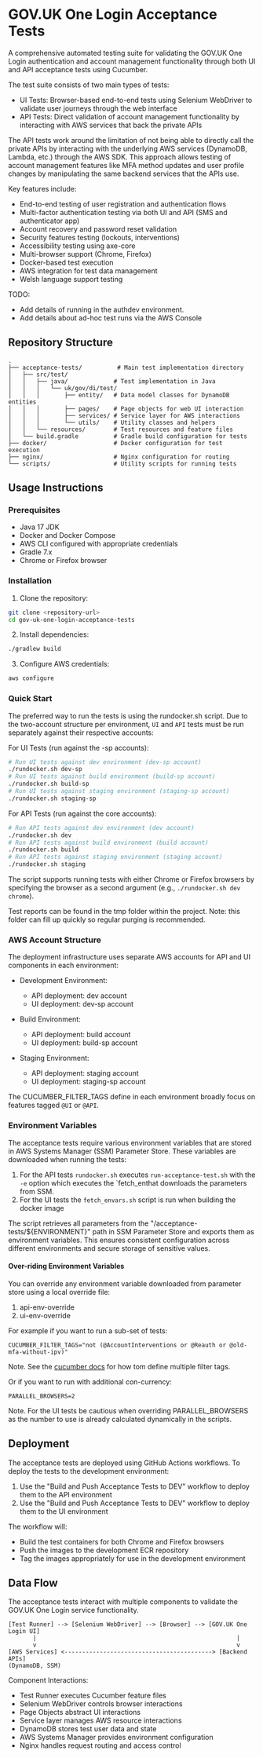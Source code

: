 # GOV.UK One Login Acceptance Tests

A comprehensive automated testing suite for validating the GOV.UK One Login authentication and account management functionality through both UI and API acceptance tests using Cucumber.

The test suite consists of two main types of tests:
- UI Tests: Browser-based end-to-end tests using Selenium WebDriver to validate user journeys through the web interface
- API Tests: Direct validation of account management functionality by interacting with AWS services that back the private APIs

The API tests work around the limitation of not being able to directly call the private APIs by interacting with the underlying AWS services (DynamoDB, Lambda, etc.) through the AWS SDK. This approach allows testing of account management features like MFA method updates and user profile changes by manipulating the same backend services that the APIs use.

Key features include:
- End-to-end testing of user registration and authentication flows
- Multi-factor authentication testing via both UI and API (SMS and authenticator app)
- Account recovery and password reset validation
- Security features testing (lockouts, interventions)
- Accessibility testing using axe-core
- Multi-browser support (Chrome, Firefox)
- Docker-based test execution
- AWS integration for test data management
- Welsh language support testing

TODO:
- Add details of running in the authdev environment.
- Add details about ad-hoc test runs via the AWS Console

## Repository Structure
```
.
├── acceptance-tests/          # Main test implementation directory
│   ├── src/test/
│   │   ├── java/             # Test implementation in Java
│   │   │   └── uk/gov/di/test/
│   │   │       ├── entity/   # Data model classes for DynamoDB entities
│   │   │       ├── pages/    # Page objects for web UI interaction
│   │   │       ├── services/ # Service layer for AWS interactions
│   │   │       └── utils/    # Utility classes and helpers
│   │   └── resources/        # Test resources and feature files
│   └── build.gradle          # Gradle build configuration for tests
├── docker/                   # Docker configuration for test execution
├── nginx/                    # Nginx configuration for routing
└── scripts/                  # Utility scripts for running tests
```

## Usage Instructions

### Prerequisites
- Java 17 JDK
- Docker and Docker Compose
- AWS CLI configured with appropriate credentials
- Gradle 7.x
- Chrome or Firefox browser

### Installation

1. Clone the repository:
```bash
git clone <repository-url>
cd gov-uk-one-login-acceptance-tests
```

2. Install dependencies:
```bash
./gradlew build
```

3. Configure AWS credentials:
```bash
aws configure
```

### Quick Start

The preferred way to run the tests is using the rundocker.sh script. Due to the two-account structure per environment, `UI` and `API` tests must be run separately against their respective accounts:

For UI Tests (run against the -sp accounts):
```bash
# Run UI tests against dev environment (dev-sp account)
./rundocker.sh dev-sp
# Run UI tests against build environment (build-sp account)
./rundocker.sh build-sp
# Run UI tests against staging environment (staging-sp account)
./rundocker.sh staging-sp
```

For API Tests (run against the core accounts):
```bash
# Run API tests against dev environment (dev account)
./rundocker.sh dev
# Run API tests against build environment (build account)
./rundocker.sh build
# Run API tests against staging environment (staging account)
./rundocker.sh staging
```

The script supports running tests with either Chrome or Firefox browsers by specifying the browser as a second argument (e.g., `./rundocker.sh dev chrome`).

Test reports can be found in the tmp folder within the project.  Note: this folder can fill up quickly so regular purging is recommended.

### AWS Account Structure

The deployment infrastructure uses separate AWS accounts for API and UI components in each environment:

- Development Environment:
    - API deployment: dev account
    - UI deployment: dev-sp account

- Build Environment:
    - API deployment: build account
    - UI deployment: build-sp account

- Staging Environment:
    - API deployment: staging account
    - UI deployment: staging-sp account

The CUCUMBER_FILTER_TAGS define in each environment broadly focus on features tagged `@UI` or `@API`.

### Environment Variables

The acceptance tests require various environment variables that are stored in AWS Systems Manager (SSM) Parameter Store.
These variables are downloaded when running the tests:

1. For the API tests `rundocker.sh` executes `run-acceptance-test.sh` with the `-e` option which executes the `fetch_enthat downloads the parameters from SSM.
2. For the UI tests the `fetch_envars.sh` script is run when building the docker image

The script retrieves all parameters from the "/acceptance-tests/${ENVIRONMENT}" path in SSM Parameter Store and exports them as environment variables. This ensures consistent configuration across different environments and secure storage of sensitive values.

#### Over-riding Environment Variables

You can override any environment variable downloaded from parameter store using a local override file:

1. api-env-override
2. ui-env-override

For example if you want to run a sub-set of tests:

```shell
CUCUMBER_FILTER_TAGS="not (@AccountInterventions or @Reauth or @old-mfa-without-ipv)"
```

Note.  See the [cucumber docs](https://cucumber.io/docs/cucumber/api/#tags) for how tom define multiple filter tags.

Or if you want to run with additional con-currency:

```shell
PARALLEL_BROWSERS=2
```

Note.  For the UI tests be cautious when overriding PARALLEL_BROWSERS as the number to use is already calculated dynamically in the scripts.

## Deployment

The acceptance tests are deployed using GitHub Actions workflows. To deploy the tests to the development environment:

1. Use the "Build and Push Acceptance Tests to DEV" workflow to deploy them to the API environment
2. Use the "Build and Push Acceptance Tests to DEV" workflow to deploy them to the UI environment

The workflow will:
- Build the test containers for both Chrome and Firefox browsers
- Push the images to the development ECR repository
- Tag the images appropriately for use in the development environment

## Data Flow
The acceptance tests interact with multiple components to validate the GOV.UK One Login service functionality.

```ascii
[Test Runner] --> [Selenium WebDriver] --> [Browser] --> [GOV.UK One Login UI]
       |                                                         |
       v                                                         v
[AWS Services] <------------------------------------------> [Backend APIs]
(DynamoDB, SSM)
```

Component Interactions:
- Test Runner executes Cucumber feature files
- Selenium WebDriver controls browser interactions
- Page Objects abstract UI interactions
- Service layer manages AWS resource interactions
- DynamoDB stores test user data and state
- AWS Systems Manager provides environment configuration
- Nginx handles request routing and access control
